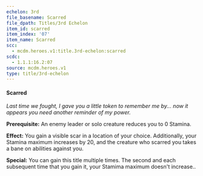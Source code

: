 ```yaml
---
echelon: 3rd
file_basename: Scarred
file_dpath: Titles/3rd Echelon
item_id: scarred
item_index: '07'
item_name: Scarred
scc:
  - mcdm.heroes.v1:title.3rd-echelon:scarred
scdc:
  - 1.1.1:16.2:07
source: mcdm.heroes.v1
type: title/3rd-echelon
---
```


#### Scarred

*Last time we fought, I gave you a little token to remember me by... now it appears you need another reminder of my power.*

**Prerequisite:** An enemy leader or solo creature reduces you to 0 Stamina.

**Effect:** You gain a visible scar in a location of your choice. Additionally, your Stamina maximum increases by 20, and the creature who scarred you takes a bane on abilities against you.

**Special:** You can gain this title multiple times. The second and each subsequent time that you gain it, your Stamima maximum doesn't increase..

